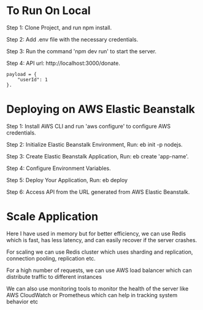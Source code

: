 # To Run On Local

Step 1: Clone Project, and run npm install.

Step 2: Add .env file with the necessary credentials.

Step 3: Run the command 'npm dev run' to start the server.

Step 4: API url: http://localhost:3000/donate.

    payload = {
        "userId": 1
    }.

# Deploying on AWS Elastic Beanstalk

Step 1: Install AWS CLI and run 'aws configure' to configure AWS credentials. 

Step 2: Initialize Elastic Beanstalk Environment, Run: eb init -p nodejs.

Step 3: Create Elastic Beanstalk Application, Run: eb create 'app-name'.

Step 4: Configure Environment Variables.

Step 5: Deploy Your Application, Run: eb deploy

Step 6: Access API from the URL generated from AWS Elastic Beanstalk.

# Scale Application
 Here I have used in memory but for better efficiency, we can use Redis which is fast, has less latency, and can easily recover if the server crashes.
 
 For scaling we can use Redis cluster which uses sharding and replication, connection pooling, replication etc.
 
 For a high number of requests, we can use AWS load balancer which can distribute traffic to different instances
 
 We can also use monitoring tools to monitor the health of the server like AWS CloudWatch or Prometheus which can help in tracking system behavior etc
 

 


